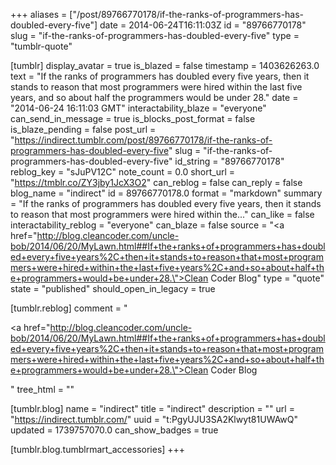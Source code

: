 +++
aliases = ["/post/89766770178/if-the-ranks-of-programmers-has-doubled-every-five"]
date = 2014-06-24T16:11:03Z
id = "89766770178"
slug = "if-the-ranks-of-programmers-has-doubled-every-five"
type = "tumblr-quote"

[tumblr]
display_avatar = true
is_blazed = false
timestamp = 1403626263.0
text = "If the ranks of programmers has doubled every five years, then it stands to reason that most programmers were hired within the last five years, and so about half the programmers would be under 28."
date = "2014-06-24 16:11:03 GMT"
interactability_blaze = "everyone"
can_send_in_message = true
is_blocks_post_format = false
is_blaze_pending = false
post_url = "https://indirect.tumblr.com/post/89766770178/if-the-ranks-of-programmers-has-doubled-every-five"
slug = "if-the-ranks-of-programmers-has-doubled-every-five"
id_string = "89766770178"
reblog_key = "sJuPV12C"
note_count = 0.0
short_url = "https://tmblr.co/ZY3jby1JcX3O2"
can_reblog = false
can_reply = false
blog_name = "indirect"
id = 89766770178.0
format = "markdown"
summary = "If the ranks of programmers has doubled every five years, then it stands to reason that most programmers were hired within the..."
can_like = false
interactability_reblog = "everyone"
can_blaze = false
source = "<a href=\"http://blog.cleancoder.com/uncle-bob/2014/06/20/MyLawn.html##If+the+ranks+of+programmers+has+doubled+every+five+years%2C+then+it+stands+to+reason+that+most+programmers+were+hired+within+the+last+five+years%2C+and+so+about+half+the+programmers+would+be+under+28.\">Clean Coder Blog</a>"
type = "quote"
state = "published"
should_open_in_legacy = true

[tumblr.reblog]
comment = "<p><a href=\"http://blog.cleancoder.com/uncle-bob/2014/06/20/MyLawn.html##If+the+ranks+of+programmers+has+doubled+every+five+years%2C+then+it+stands+to+reason+that+most+programmers+were+hired+within+the+last+five+years%2C+and+so+about+half+the+programmers+would+be+under+28.\">Clean Coder Blog</a></p>"
tree_html = ""

[tumblr.blog]
name = "indirect"
title = "indirect"
description = ""
url = "https://indirect.tumblr.com/"
uuid = "t:PgyUJU3SA2Klwyt81UWAwQ"
updated = 1739757070.0
can_show_badges = true

[tumblr.blog.tumblrmart_accessories]
+++
